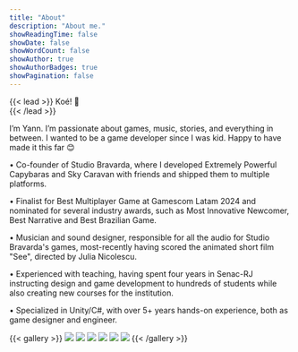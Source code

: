 ```yaml
---
title: "About"
description: "About me."
showReadingTime: false
showDate: false
showWordCount: false
showAuthor: true
showAuthorBadges: true
showPagination: false
---
```

{{< lead >}}
Koé! 👋<br>
{{< /lead >}}

I’m Yann. I’m passionate about games, music, stories, and everything in between. 
I wanted to be a game developer since I was kid. Happy to have made it this far 😊

• Co-founder of Studio Bravarda, where I developed Extremely Powerful Capybaras and Sky Caravan with friends and shipped them to multiple platforms.

• Finalist for Best Multiplayer Game at Gamescom Latam 2024 and nominated for several industry awards, such as Most Innovative Newcomer, Best Narrative and Best Brazilian Game.

• Musician and sound designer, responsible for all the audio for Studio Bravarda's games, most-recently having scored the animated short film "See", directed by Julia Nicolescu.

• Experienced with teaching, having spent four years in Senac-RJ instructing design and game development to hundreds of students while also creating new courses for the institution.

• Specialized in Unity/C#, with over 5+ years hands-on experience, both as game designer and engineer.

{{< gallery >}}
  <img src="/projects/sky-caravan/l1.png" class="grid-w50 md:grid-w33 xl:grid-w25" />
  <img src="/projects/sky-caravan/l2.png" class="grid-w50 md:grid-w33 xl:grid-w25" />
  <img src="/projects/sky-caravan/l3.png" class="grid-w50 md:grid-w33 xl:grid-w25" />
  <img src="/projects/sky-caravan/l4.png" class="grid-w50 md:grid-w33 xl:grid-w25" />
  <img src="/projects/terra-pulse/l1.png" class="grid-w50 md:grid-w33 xl:grid-w25" />
  <img src="/projects/see/l1.png" class="grid-w50 md:grid-w33 xl:grid-w25" />
{{< /gallery >}}